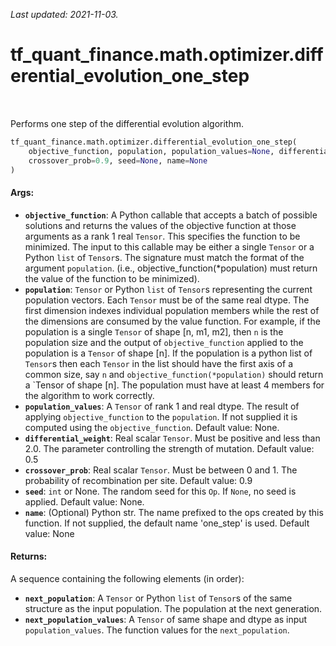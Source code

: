 <!--
This file is generated by a tool. Do not edit directly.
For open-source contributions the docs will be updated automatically.
-->

*Last updated: 2021-11-03.*

<div itemscope itemtype="http://developers.google.com/ReferenceObject">
<meta itemprop="name" content="tf_quant_finance.math.optimizer.differential_evolution_one_step" />
<meta itemprop="path" content="Stable" />
</div>

# tf_quant_finance.math.optimizer.differential_evolution_one_step

<!-- Insert buttons and diff -->

<table class="tfo-notebook-buttons tfo-api" align="left">
</table>



Performs one step of the differential evolution algorithm.

```python
tf_quant_finance.math.optimizer.differential_evolution_one_step(
    objective_function, population, population_values=None, differential_weight=0.5,
    crossover_prob=0.9, seed=None, name=None
)
```



<!-- Placeholder for "Used in" -->


#### Args:


* <b>`objective_function`</b>:  A Python callable that accepts a batch of possible
  solutions and returns the values of the objective function at those
  arguments as a rank 1 real `Tensor`. This specifies the function to be
  minimized. The input to this callable may be either a single `Tensor`
  or a Python `list` of `Tensor`s. The signature must match the format of
  the argument `population`. (i.e., objective_function(*population) must
  return the value of the function to be minimized).
* <b>`population`</b>:  `Tensor` or Python `list` of `Tensor`s representing the
  current population vectors. Each `Tensor` must be of the same real dtype.
  The first dimension indexes individual population members while the
  rest of the dimensions are consumed by the value function. For example,
  if the population is a single `Tensor` of shape [n, m1, m2], then `n` is
  the population size and the output of `objective_function` applied to the
  population is a `Tensor` of shape [n]. If the population is a python
  list of `Tensor`s then each `Tensor` in the list should have the first
  axis of a common size, say `n` and `objective_function(*population)`
  should return a `Tensor of shape [n]. The population must have at least
  4 members for the algorithm to work correctly.
* <b>`population_values`</b>: A `Tensor` of rank 1 and real dtype. The result of
  applying `objective_function` to the `population`. If not supplied it is
  computed using the `objective_function`.
  Default value: None.
* <b>`differential_weight`</b>: Real scalar `Tensor`. Must be positive and less than
  2.0. The parameter controlling the strength of mutation.
  Default value: 0.5
* <b>`crossover_prob`</b>: Real scalar `Tensor`. Must be between 0 and 1. The
  probability of recombination per site.
  Default value: 0.9
* <b>`seed`</b>: `int` or None. The random seed for this `Op`. If `None`, no seed is
  applied.
  Default value: None.
* <b>`name`</b>: (Optional) Python str. The name prefixed to the ops created by this
  function. If not supplied, the default name 'one_step' is
  used.
  Default value: None


#### Returns:

A sequence containing the following elements (in order):

* <b>`next_population`</b>: A `Tensor` or Python `list` of `Tensor`s of the same
  structure as the input population. The population at the next generation.
* <b>`next_population_values`</b>: A `Tensor` of same shape and dtype as input
  `population_values`. The function values for the `next_population`.